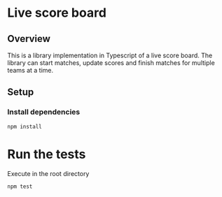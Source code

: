 # Live score board 

## Overview

This is a library implementation in Typescript of a live score board. The library can start matches, update scores and finish matches for multiple teams at a time.

## Setup


### Install dependencies

```
npm install
```


# Run the tests

Execute in the root directory

```
npm test
```
